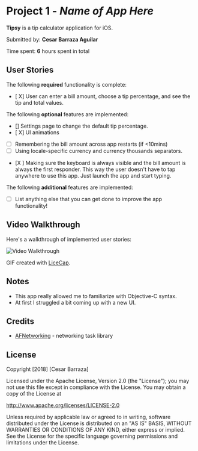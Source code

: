 # Project 1 - *Name of App Here*

**Tipsy** is a tip calculator application for iOS.

Submitted by: **Cesar Barraza Aguilar**

Time spent: **6** hours spent in total

## User Stories

The following **required** functionality is complete:

* [ X] User can enter a bill amount, choose a tip percentage, and see the tip and total values.

The following **optional** features are implemented:
* [] Settings page to change the default tip percentage.
* [ X] UI animations
* [ ] Remembering the bill amount across app restarts (if <10mins)
* [ ] Using locale-specific currency and currency thousands separators.
* [X ] Making sure the keyboard is always visible and the bill amount is always the first responder. This way the user doesn't have to tap anywhere to use this app. Just launch the app and start typing.

The following **additional** features are implemented:

- [ ] List anything else that you can get done to improve the app functionality!

## Video Walkthrough

Here's a walkthrough of implemented user stories:

<img src='https://imgur.com/gzARdE3.gif' title='Video Walkthrough' width='' alt='Video Walkthrough' />

GIF created with [LiceCap](http://www.cockos.com/licecap/).

## Notes

- This app really allowed me to familiarize with Objective-C syntax.
- At first I struggled a bit coming up with a new UI.

## Credits

- [AFNetworking](https://github.com/AFNetworking/AFNetworking) - networking task library

## License

Copyright [2018] [Cesar Barraza]

Licensed under the Apache License, Version 2.0 (the "License");
you may not use this file except in compliance with the License.
You may obtain a copy of the License at

http://www.apache.org/licenses/LICENSE-2.0

Unless required by applicable law or agreed to in writing, software
distributed under the License is distributed on an "AS IS" BASIS,
WITHOUT WARRANTIES OR CONDITIONS OF ANY KIND, either express or implied.
See the License for the specific language governing permissions and
limitations under the License.
